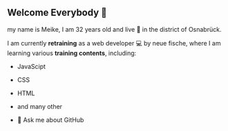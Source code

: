 ## Welcome Everybody 👋

my name is Meike, I am 32 years old and live :bee: in the district of Osnabrück.


I am currently **retraining** as a web developer :computer: by neue fische, where I am learning various **training contents**, including:

+ JavaScipt

+ CSS

+ HTML 
+ and many other

+ :speech_balloon: Ask me about GitHub 

